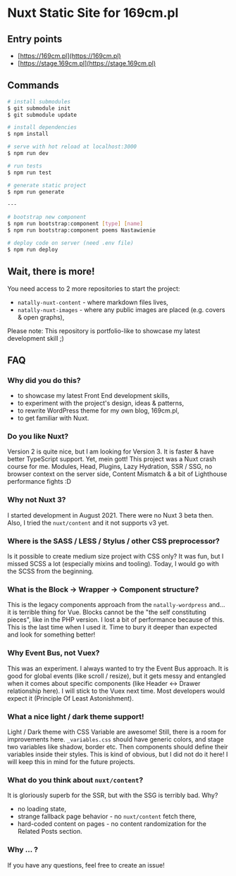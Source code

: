 # Nuxt Static Site for 169cm.pl

## Entry points
- [https://169cm.pl](https://169cm.pl)
- [https://stage.169cm.pl](https://stage.169cm.pl)

## Commands

```bash
# install submodules
$ git submodule init
$ git submodule update

# install dependencies
$ npm install

# serve with hot reload at localhost:3000
$ npm run dev

# run tests
$ npm run test

# generate static project
$ npm run generate

---

# bootstrap new component
$ npm run bootstrap:component [type] [name]
$ npm run bootstrap:component poems Nastawienie

# deploy code on server (need .env file)
$ npm run deploy
```

## Wait, there is more!

You need access to 2 more repositories to start the project:

- `natally-nuxt-content` - where markdown files lives,
- `natally-nuxt-images` - where any public images are placed (e.g. covers & open graphs),

Please note: This repository is portfolio-like to showcase my latest development skill ;)

## FAQ

### Why did you do this?
- to showcase my latest Front End development skills,
- to experiment with the project's design, ideas & patterns,
- to rewrite WordPress theme for my own blog, 169cm.pl,
- to get familiar with Nuxt.

### Do you like Nuxt?
Version 2 is quite nice, but I am looking for Version 3. It is faster & have better TypeScript support. Yet, mein gott! This project was a Nuxt crash course for me. Modules, Head, Plugins, Lazy Hydration, SSR / SSG, no browser context on the server side, Content Mismatch & a bit of Lighthouse performance fights :D

### Why not Nuxt 3?
I started development in August 2021. There were no Nuxt 3 beta then. Also, I tried the `nuxt/content` and it not supports v3 yet.

### Where is the SASS / LESS / Stylus / other CSS preprocessor?
Is it possible to create medium size project with CSS only? It was fun, but I missed SCSS a lot (especially mixins and tooling). Today, I would go with the SCSS from the beginning.

### What is the Block -> Wrapper -> Component structure?
This is the legacy components approach from the `natally-wordpress` and... it is terrible thing for Vue. Blocks cannot be the "the self constituting pieces", like in the PHP version. I lost a bit of performance because of this. This is the last time when I used it. Time to bury it deeper than expected and look for something better!

### Why Event Bus, not Vuex?
This was an experiment. I always wanted to try the Event Bus approach. It is good for global events (like scroll / resize), but it gets messy and entangled when it comes about specific components (like Header <-> Drawer relationship here). I will stick to the Vuex next time. Most developers would expect it (Principle Of Least Astonishment).

### What a nice light / dark theme support!
Light / Dark theme with CSS Variable are awesome! Still, there is a room for improvements here. `_variables.css` should have generic colors, and stage two variables like shadow, border etc. Then components should define their variables inside their styles. This is kind of obvious, but I did not do it here! I will keep this in mind for the future projects.

### What do you think about `nuxt/content`?
It is gloriously superb for the SSR, but with the SSG is terribly bad. Why?
- no loading state,
- strange fallback page behavior - no `nuxt/content` fetch there,
- hard-coded content on pages - no content randomization for the Related Posts section.

### Why ... ?
If you have any questions, feel free to create an issue!

